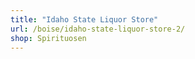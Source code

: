 ```yaml
---
title: "Idaho State Liquor Store"
url: /boise/idaho-state-liquor-store-2/
shop: Spirituosen
---
```

